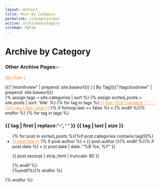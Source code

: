 ```yaml
---
layout: default
title: Post by Category
permalink: /categoryview/
active: archivebycategory
sitemap: false
---
```

<h1>Archive by Category</h1>

<h3>Other Archive Pages:-</h3>						
<p style="color: #f88832">[By Date ]</p>({{"/monthview" | prepend: site.baseurl}}) | [ By Tag]({{"/tagcloudview" | prepend: site.baseurl}})</div>

<div id="index"> 
{% assign tags = site.categories | sort %}
{% assign sorted_posts = site.posts | sort: 'title' %}
{% for tag in tags %}
<a style="color: #f88832" href="#{{ tag | first | slugify }}">{{ tag | first | replace: '-', ' ' }}({{ tag | last | size }})</a>{% if forloop.last == false %} • {% endif %}{% endfor %}
{% for tag in tags %}
<p><a style="color: #f88832" name="{{ tag | first | slugify }}"></a></p><h3 class="archivetitle">{{ tag | first | replace:'-', ' ' }} {{ tag | last | size }}</h3>
<ul>{% for post in sorted_posts %}{%if post.categories contains tag[0]%}<li><a style="color: #f88832" href="{{ post.url | prepend: site.baseurl }}">{{ post.title }}</a> {% if post.author %} • {{ post.author }}{% endif %}{% if post.date %} • {{ post.date | date: "%B %e, %Y" }}<p>{{ post.excerpt | strip_html | truncate: 80 }}</p>{% endif %}</li>{%endif%}{% endfor %}</ul>
{% endfor %}
</div>
